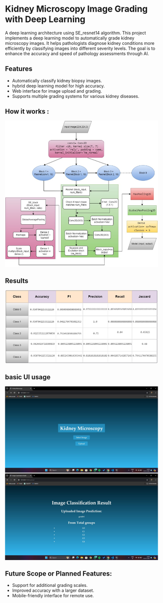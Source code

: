 
# Kidney Microscopy Image Grading with Deep Learning
A deep learning architecture using SE_resnet14 algorithm. 
This project implements a deep learning model to automatically grade kidney microscopy images. It helps pathologists diagnose kidney conditions more efficiently by classifying images into different severity levels. The goal is to enhance the accuracy and speed of pathology assessments through AI.

## Features
- Automatically classify kidney biopsy images.
- hybrid deep learning model for high accuracy.
- Web interface for image upload and grading.
- Supports multiple grading systems for various kidney diseases.

## How it works :
![Kidney Microscopy Grading](main.jpg)

## Results
![Kidney Microscopy Grading](acc2.jpg)

## basic UI usage 
![Kidney Microscopy Grading](UI1.jpeg)
![Kidney Microscopy Grading](UI2.jpeg)

## Future Scope or Planned Features:

- Support for additional grading scales.
- Improved accuracy with a larger dataset.
- Mobile-friendly interface for remote use.
